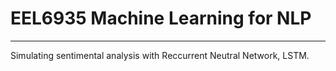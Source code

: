 # EEL6935 Machine Learning for NLP
 ------
Simulating sentimental analysis with Reccurrent Neutral Network, LSTM.
